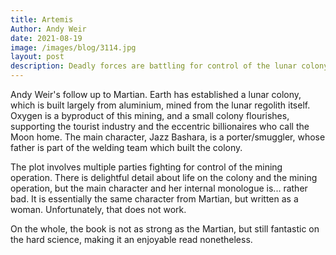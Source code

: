 ```yaml
---
title: Artemis
Author: Andy Weir
date: 2021-08-19
image: /images/blog/3114.jpg
layout: post
description: Deadly forces are battling for control of the lunar colony, and the only person in a position to save it is a part time porter/smuggler...
---
```


Andy Weir's follow up to Martian. Earth has established a lunar colony, which is built largely from aluminium, mined from the lunar regolith itself. Oxygen is a byproduct of this mining, and a small colony flourishes, supporting the tourist industry and the eccentric billionaires who call the Moon home. The main character, Jazz Bashara, is a porter/smuggler, whose father is part of the welding team which built the colony. 

The plot involves multiple parties fighting for control of the mining operation. There is delightful detail about life on the colony and the mining operation, but the main character and her internal monologue is... rather bad. It is essentially the same character from Martian, but written as a woman. Unfortunately, that does not work.

On the whole, the book is not as strong as the Martian, but still fantastic on the hard science, making it an enjoyable read nonetheless.
